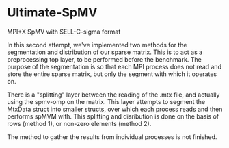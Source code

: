# Ultimate-SpMV
MPI+X SpMV with SELL-C-sigma format

In this second attempt, we've implemented two methods for the segmentation and distribution of our sparse matrix. This is to act as a preprocessing top layer, to be performed before the benchmark. The purpose of the segmentation is so that each MPI process does not read and store the entire sparse matrix, but only the segment with which it operates on.

There is a "splitting" layer between the reading of the .mtx file, and actually using the spmv-omp on the matrix. This layer attempts to segment the MtxData struct into smaller structs, over which each process reads and then performs spMVM with. This splitting and disribution is done on the basis of rows (method 1), or non-zero elements (method 2).

The method to gather the results from individual processes is not finished. 
